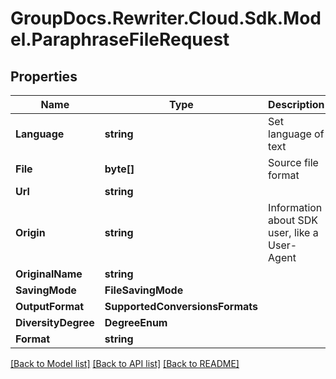# GroupDocs.Rewriter.Cloud.Sdk.Model.ParaphraseFileRequest

## Properties

Name | Type | Description | Notes
------------ | ------------- | ------------- | -------------
**Language** | **string** | Set language of text | 
**File** | **byte[]** | Source file format | [optional] 
**Url** | **string** |  | [optional] 
**Origin** | **string** | Information about SDK user, like a User-Agent | [optional] 
**OriginalName** | **string** |  | [optional] 
**SavingMode** | **FileSavingMode** |  | [optional] 
**OutputFormat** | **SupportedConversionsFormats** |  | 
**DiversityDegree** | **DegreeEnum** |  | [optional] 
**Format** | **string** |  | [optional] 

[[Back to Model list]](../README.md#documentation-for-models) [[Back to API list]](../README.md#documentation-for-api-endpoints) [[Back to README]](../README.md)

